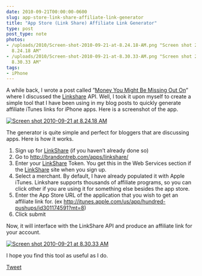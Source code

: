 ```yaml
---
date: 2010-09-21T00:00:00-0600
slug: app-store-link-share-affiliate-link-generator
title: "App Store (Link Share) Affiliate Link Generator"
type: post
post_type: note
photos:
- /uploads/2010/Screen-shot-2010-09-21-at-8.24.18-AM.png "Screen shot 2010-09-21 at
  8.24.18 AM"
- /uploads/2010/Screen-shot-2010-09-21-at-8.30.33-AM.png "Screen shot 2010-09-21 at
  8.30.33 AM"
tags:
- iPhone
---
```

A while back, I wrote a post called ”[Money You Might Be Missing Out On](http://brandontreb.com/money-you-might-be-missing-out-on-linkshare-api-integration/)” where I discussed the [Linkshare](http://click.linksynergy.com/fs-bin/stat?id=U3Wt3JDOKpI&offerid=7097.10000073&subid=0&type=4) API. Well, I took it upon myself to create a simple tool that I have been using in my blog posts to quickly generate affiliate iTunes links for iPhone apps. Here is a screenshot of the app.



[![](/uploads/2010/Screen-shot-2010-09-21-at-8.24.18-AM.png "Screen shot 2010-09-21 at 8.24.18 AM")](http://brandontreb.com/apps/linkshare/)




 The generator is quite simple and perfect for bloggers that are discussing apps. Here is how it works.



1. Sign up for [LinkShare](http://click.linksynergy.com/fs-bin/stat?id=U3Wt3JDOKpI&offerid=7097.10000073&subid=0&type=4) (if you haven’t already done so)
2. Go to <http://brandontreb.com/apps/linkshare/>
3. Enter your [LinkShare](http://click.linksynergy.com/fs-bin/stat?id=U3Wt3JDOKpI&offerid=7097.10000073&subid=0&type=4) Token. You get this in the Web Services section if the [LinkShare](http://click.linksynergy.com/fs-bin/stat?id=U3Wt3JDOKpI&offerid=7097.10000073&subid=0&type=4) site when you sign up.
4. Select a merchant. By default, I have already populated it with Apple iTunes. Linkshare supports thousands of affiliate programs, so you can click other if you are using it for something else besides the app store.
5. Enter the App Store URL of the application that you wish to get an affiliate link for. (ex <http://itunes.apple.com/us/app/hundred-pushups/id301174591?mt=8>)
6. Click submit


Now, it will interface with the LinkShare API and produce an affiliate link for your account.



[![](/uploads/2010/Screen-shot-2010-09-21-at-8.30.33-AM.png "Screen shot 2010-09-21 at 8.30.33 AM")](http://brandontreb.com/wp-content/uploads/2010/09/Screen-shot-2010-09-21-at-8.30.33-AM.png)




 I hope you find this tool as useful as I do.




[Tweet](http://twitter.com/share)


